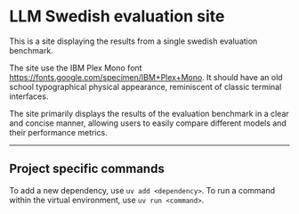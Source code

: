 # LLM Swedish evaluation site

This is a site displaying the results from a single swedish evaluation benchmark.

The site use the IBM Plex Mono font https://fonts.google.com/specimen/IBM+Plex+Mono. It should have an old school typographical physical appearance, reminiscent of classic terminal interfaces.

The site primarily displays the results of the evaluation benchmark in a clear and concise manner, allowing users to easily compare different models and their performance metrics.

---
## Project specific commands

To add a new dependency, use `uv add <dependency>`.
To run a command within the virtual environment, use `uv run <command>`.